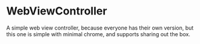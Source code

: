 WebViewController
=================

A simple web view controller, because everyone has their own version, but this one is simple with minimal chrome, and supports sharing out the box.
